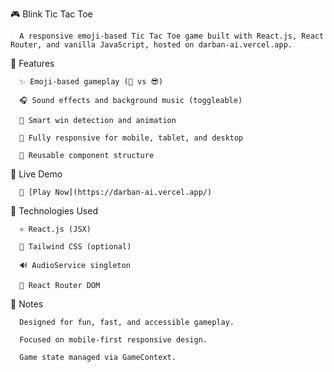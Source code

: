 🎮 Blink Tic Tac Toe

      A responsive emoji-based Tic Tac Toe game built with React.js, React Router, and vanilla JavaScript, hosted on darban-ai.vercel.app.

🌟 Features

      ✨ Emoji-based gameplay (🥳 vs 😎)

      🎧 Sound effects and background music (toggleable)

      🧠 Smart win detection and animation

      📱 Fully responsive for mobile, tablet, and desktop

      🔁 Reusable component structure

🚀 Live Demo

      🔗 [Play Now](https://darban-ai.vercel.app/)
🔧 Technologies Used

      ⚛️ React.js (JSX)

      🎨 Tailwind CSS (optional)

      🔊 AudioService singleton

      🚦 React Router DOM

📝 Notes

      Designed for fun, fast, and accessible gameplay.

      Focused on mobile-first responsive design.

      Game state managed via GameContext.
